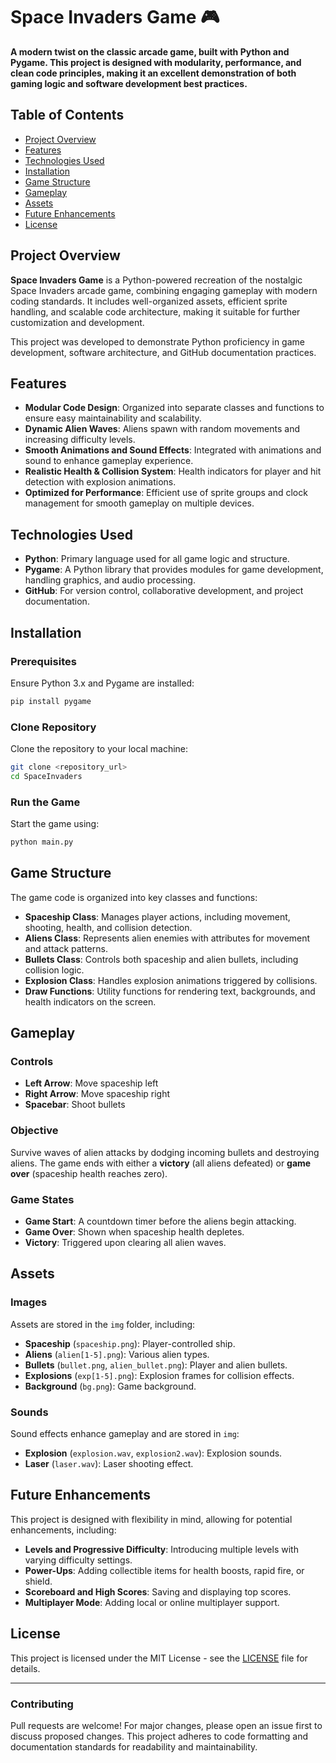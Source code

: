 # Space Invaders Game 🎮

**A modern twist on the classic arcade game, built with Python and Pygame. This project is designed with modularity, performance, and clean code principles, making it an excellent demonstration of both gaming logic and software development best practices.**

## Table of Contents
- [Project Overview](#project-overview)
- [Features](#features)
- [Technologies Used](#technologies-used)
- [Installation](#installation)
- [Game Structure](#game-structure)
- [Gameplay](#gameplay)
- [Assets](#assets)
- [Future Enhancements](#future-enhancements)
- [License](#license)

## Project Overview
**Space Invaders Game** is a Python-powered recreation of the nostalgic Space Invaders arcade game, combining engaging gameplay with modern coding standards. It includes well-organized assets, efficient sprite handling, and scalable code architecture, making it suitable for further customization and development.

This project was developed to demonstrate Python proficiency in game development, software architecture, and GitHub documentation practices.

## Features
- **Modular Code Design**: Organized into separate classes and functions to ensure easy maintainability and scalability.
- **Dynamic Alien Waves**: Aliens spawn with random movements and increasing difficulty levels.
- **Smooth Animations and Sound Effects**: Integrated with animations and sound to enhance gameplay experience.
- **Realistic Health & Collision System**: Health indicators for player and hit detection with explosion animations.
- **Optimized for Performance**: Efficient use of sprite groups and clock management for smooth gameplay on multiple devices.

## Technologies Used
- **Python**: Primary language used for all game logic and structure.
- **Pygame**: A Python library that provides modules for game development, handling graphics, and audio processing.
- **GitHub**: For version control, collaborative development, and project documentation.

## Installation
### Prerequisites
Ensure Python 3.x and Pygame are installed:
```bash
pip install pygame
```

### Clone Repository
Clone the repository to your local machine:
```bash
git clone <repository_url>
cd SpaceInvaders
```

### Run the Game
Start the game using:
```bash
python main.py
```

## Game Structure
The game code is organized into key classes and functions:

- **Spaceship Class**: Manages player actions, including movement, shooting, health, and collision detection.
- **Aliens Class**: Represents alien enemies with attributes for movement and attack patterns.
- **Bullets Class**: Controls both spaceship and alien bullets, including collision logic.
- **Explosion Class**: Handles explosion animations triggered by collisions.
- **Draw Functions**: Utility functions for rendering text, backgrounds, and health indicators on the screen.

## Gameplay
### Controls
- **Left Arrow**: Move spaceship left
- **Right Arrow**: Move spaceship right
- **Spacebar**: Shoot bullets

### Objective
Survive waves of alien attacks by dodging incoming bullets and destroying aliens. The game ends with either a **victory** (all aliens defeated) or **game over** (spaceship health reaches zero).

### Game States
- **Game Start**: A countdown timer before the aliens begin attacking.
- **Game Over**: Shown when spaceship health depletes.
- **Victory**: Triggered upon clearing all alien waves.

## Assets
### Images
Assets are stored in the `img` folder, including:
- **Spaceship** (`spaceship.png`): Player-controlled ship.
- **Aliens** (`alien[1-5].png`): Various alien types.
- **Bullets** (`bullet.png`, `alien_bullet.png`): Player and alien bullets.
- **Explosions** (`exp[1-5].png`): Explosion frames for collision effects.
- **Background** (`bg.png`): Game background.

### Sounds
Sound effects enhance gameplay and are stored in `img`:
- **Explosion** (`explosion.wav`, `explosion2.wav`): Explosion sounds.
- **Laser** (`laser.wav`): Laser shooting effect.

## Future Enhancements
This project is designed with flexibility in mind, allowing for potential enhancements, including:
- **Levels and Progressive Difficulty**: Introducing multiple levels with varying difficulty settings.
- **Power-Ups**: Adding collectible items for health boosts, rapid fire, or shield.
- **Scoreboard and High Scores**: Saving and displaying top scores.
- **Multiplayer Mode**: Adding local or online multiplayer support.

## License
This project is licensed under the MIT License - see the [LICENSE](LICENSE) file for details.

---

### Contributing
Pull requests are welcome! For major changes, please open an issue first to discuss proposed changes. This project adheres to code formatting and documentation standards for readability and maintainability.



